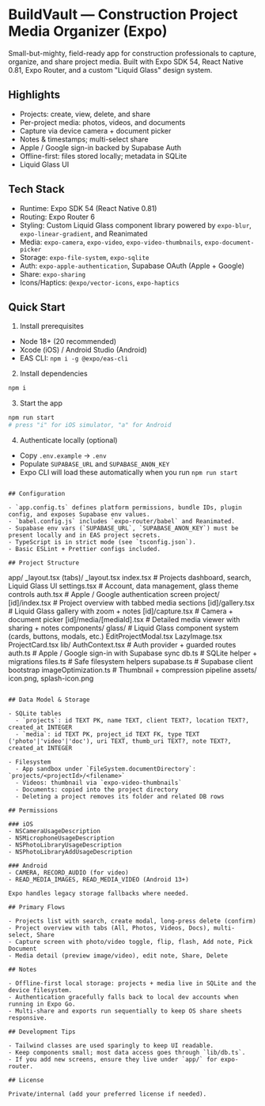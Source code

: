 # BuildVault — Construction Project Media Organizer (Expo)

Small-but-mighty, field-ready app for construction professionals to capture, organize, and share project media. Built with Expo SDK 54, React Native 0.81, Expo Router, and a custom "Liquid Glass" design system.

## Highlights
- Projects: create, view, delete, and share
- Per-project media: photos, videos, and documents
- Capture via device camera + document picker
- Notes & timestamps; multi-select share
- Apple / Google sign-in backed by Supabase Auth
- Offline-first: files stored locally; metadata in SQLite
- Liquid Glass UI

## Tech Stack
- Runtime: Expo SDK 54 (React Native 0.81)
- Routing: Expo Router 6
- Styling: Custom Liquid Glass component library powered by `expo-blur`, `expo-linear-gradient`, and Reanimated
- Media: `expo-camera`, `expo-video`, `expo-video-thumbnails`, `expo-document-picker`
- Storage: `expo-file-system`, `expo-sqlite`
- Auth: `expo-apple-authentication`, Supabase OAuth (Apple + Google)
- Share: `expo-sharing`
- Icons/Haptics: `@expo/vector-icons`, `expo-haptics`

## Quick Start

1) Install prerequisites
- Node 18+ (20 recommended)
- Xcode (iOS) / Android Studio (Android)
- EAS CLI: `npm i -g @expo/eas-cli`

2) Install dependencies

```bash
npm i
```

3) Start the app

```bash
npm run start
# press "i" for iOS simulator, "a" for Android
```

4) Authenticate locally (optional)
- Copy `.env.example` → `.env`
- Populate `SUPABASE_URL` and `SUPABASE_ANON_KEY`
- Expo CLI will load these automatically when you run `npm run start`
```

## Configuration

- `app.config.ts` defines platform permissions, bundle IDs, plugin config, and exposes Supabase env values.
- `babel.config.js` includes `expo-router/babel` and Reanimated.
- Supabase env vars (`SUPABASE_URL`, `SUPABASE_ANON_KEY`) must be present locally and in EAS project secrets.
- TypeScript is in strict mode (see `tsconfig.json`).
- Basic ESLint + Prettier configs included.

## Project Structure

```
app/
  _layout.tsx
  (tabs)/
    _layout.tsx
    index.tsx                 # Projects dashboard, search, Liquid Glass UI
    settings.tsx              # Account, data management, glass theme controls
  auth.tsx                    # Apple / Google authentication screen
  project/
    [id]/index.tsx            # Project overview with tabbed media sections
    [id]/gallery.tsx          # Liquid Glass gallery with zoom + notes
    [id]/capture.tsx          # Camera + document picker
    [id]/media/[mediaId].tsx  # Detailed media viewer with sharing + notes
components/
  glass/                      # Liquid Glass component system (cards, buttons, modals, etc.)
  EditProjectModal.tsx
  LazyImage.tsx
  ProjectCard.tsx
lib/
  AuthContext.tsx             # Auth provider + guarded routes
  auth.ts                     # Apple / Google sign-in with Supabase sync
  db.ts                       # SQLite helper + migrations
  files.ts                    # Safe filesystem helpers
  supabase.ts                 # Supabase client bootstrap
  imageOptimization.ts        # Thumbnail + compression pipeline
assets/
  icon.png, splash-icon.png
```

## Data Model & Storage

- SQLite tables
  - `projects`: id TEXT PK, name TEXT, client TEXT?, location TEXT?, created_at INTEGER
  - `media`: id TEXT PK, project_id TEXT FK, type TEXT ('photo'|'video'|'doc'), uri TEXT, thumb_uri TEXT?, note TEXT?, created_at INTEGER

- Filesystem
  - App sandbox under `FileSystem.documentDirectory`: `projects/<projectId>/<filename>`
  - Videos: thumbnail via `expo-video-thumbnails`
  - Documents: copied into the project directory
  - Deleting a project removes its folder and related DB rows

## Permissions

### iOS
- NSCameraUsageDescription
- NSMicrophoneUsageDescription
- NSPhotoLibraryUsageDescription
- NSPhotoLibraryAddUsageDescription

### Android
- CAMERA, RECORD_AUDIO (for video)
- READ_MEDIA_IMAGES, READ_MEDIA_VIDEO (Android 13+)

Expo handles legacy storage fallbacks where needed.

## Primary Flows

- Projects list with search, create modal, long-press delete (confirm)
- Project overview with tabs (All, Photos, Videos, Docs), multi-select, Share
- Capture screen with photo/video toggle, flip, flash, Add note, Pick Document
- Media detail (preview image/video), edit note, Share, Delete

## Notes

- Offline-first local storage: projects + media live in SQLite and the device filesystem.
- Authentication gracefully falls back to local dev accounts when running in Expo Go.
- Multi-share and exports run sequentially to keep OS share sheets responsive.

## Development Tips

- Tailwind classes are used sparingly to keep UI readable.
- Keep components small; most data access goes through `lib/db.ts`.
- If you add new screens, ensure they live under `app/` for expo-router.

## License

Private/internal (add your preferred license if needed).
